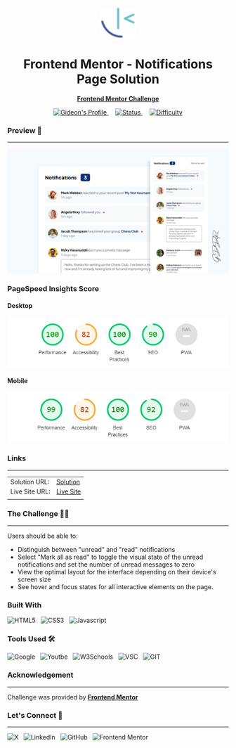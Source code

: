 <div align="center">

<img src= "./Frontend%20Mentor%20Logo.svg" width="80px"></img>

<h1>Frontend Mentor - Notifications Page Solution</h1>
<p align="center">
<a href ="https://www.frontendmentor.io/challenges/notifications-page-DqK5QAmKbC/hub"><strong>Frontend Mentor Challenge</strong></a>
</p>
</div>
<div align="center">
<!-- Profiles -->
<a href="https://www.frontendmentor.io/profile/GiDDeRo">
<img alt="Gideon's Profile" src="https://img.shields.io/badge/Profile-Gideon-white?style=for-the-badge&logo=Frontend%20Mentor&logoColor=white&labelColor=black&link=https%3A%2F%2Fwww.frontendmentor.io%2Fprofile%2FGiDDeRo">
</a>&nbsp;&nbsp;&nbsp;
<!-- Status -->
<a href="#">
<img alt="Status" src="https://img.shields.io/badge/Status-Completed-lime?style=for-the-badge&labelColor=black">
</a>&nbsp;&nbsp;&nbsp;
<a href="https://www.frontendmentor.io/challenges?difficulty=2">
<img alt="Difficulty" src="https://img.shields.io/badge/Difficulty-junior-green?style=for-the-badge&labelColor=black">
</a>
</div>

### Preview :camera_flash:
___
<div align="center">
<img src="./Preview/Frontend Mentor Prewiew.png">
</div>

### PageSpeed Insights Score
#### Desktop
![Desktop](./Preview/Desktop.PNG)

#### Mobile
![Mobile](./Preview/Mobile.jpg)

### Links
____
|||
| :------ | :-------- |
| Solution URL: | [Solution](https://www.frontendmentor.io/solutions/notification-page-LA8JN0pzqD) |
| Live Site URL: | [Live Site](https://giddero.github.io/Notification-page/) |
||| 

### The Challenge :man_technologist:
___
Users should be able to:

- Distinguish between "unread" and "read" notifications
- Select "Mark all as read" to toggle the visual state of the unread notifications and set the number of unread messages to zero
- View the optimal layout for the interface depending on their device's screen size
- See hover and focus states for all interactive elements on the page.

### Built With 
![HTML5](https://img.shields.io/badge/HTML5-red?style=for-the-badge&logo=HTML5&logoColor=white&color=red
)&nbsp;&nbsp;
![CSS3](https://img.shields.io/badge/CSS3-blue?style=for-the-badge&logo=CSS3&logoColor=white&color=blue
)&nbsp;&nbsp;
![Javascript](https://img.shields.io/badge/JAVASCRIPT-black?style=for-the-badge&logo=Javascript&logoColor=black&color=yellow)


### Tools Used :hammer_and_wrench:
![Google](https://img.shields.io/badge/Google%20-%20red?style=for-the-badge&logo=Google&logoColor=white&color=red)&nbsp;&nbsp;
![Youtbe](https://img.shields.io/badge/Youtube-%20red?style=for-the-badge&logo=Youtube&logoColor=white&color=red)&nbsp;&nbsp;
![W3Schools](https://img.shields.io/badge/w3schools-%2304AA6D?style=for-the-badge&logo=W3Schools&logoColor=white&color=%2304AA6D)&nbsp;&nbsp;
![VSC](https://img.shields.io/badge/Visual%20Studio%20Code-%23007ACC?style=for-the-badge&logo=Visual%20Studio%20Code&logoColor=white&color=%23007ACC)&nbsp;&nbsp;
![GIT](https://img.shields.io/badge/Git-black?style=for-the-badge&logo=Git&logoColor=white&color=black)



### Acknowledgement 
____
Challenge was provided by **[Frontend Mentor](https://www.frontendmentor.io)**


### Let's Connect :wave:
____
![X](https://img.shields.io/badge/Twitter-black?style=for-the-badge&logo=X&logoColor=white&link=https%3A%2F%2Ftwitter.com%2Fgiddero_xoxo)&nbsp;&nbsp;
![LinkedIn](https://img.shields.io/badge/LinkedIn-blue?style=for-the-badge&logo=LinkedIn&logoColor=white&link=https%3A%2F%2Fwww.linkedin.com%2Fin%2Fmoses-gideon%2F)&nbsp;&nbsp;
![GitHub](https://img.shields.io/badge/Github-black?style=for-the-badge&logo=Github&logoColor=white&link=https%3A%2F%2Fgithub.com%2FGiDDeRo)&nbsp;&nbsp;
![Frontend Mentor](https://img.shields.io/badge/Frontend%20Mentor-white?style=for-the-badge&logo=Frontend%20Mentor&logoColor=blue&link=https%3A%2F%2Fwww.frontendmentor.io%2Fprofile%2FGiDDeRo)








